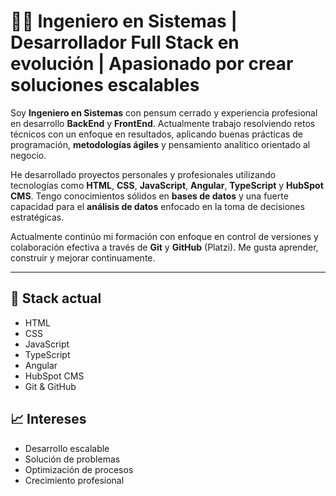 # 👨‍💻 Ingeniero en Sistemas | Desarrollador Full Stack en evolución | Apasionado por crear soluciones escalables

Soy **Ingeniero en Sistemas** con pensum cerrado y experiencia profesional en desarrollo **BackEnd** y **FrontEnd**. Actualmente trabajo resolviendo retos técnicos con un enfoque en resultados, aplicando buenas prácticas de programación, **metodologías ágiles** y pensamiento analítico orientado al negocio.

He desarrollado proyectos personales y profesionales utilizando tecnologías como **HTML**, **CSS**, **JavaScript**, **Angular**, **TypeScript** y **HubSpot CMS**. Tengo conocimientos sólidos en **bases de datos** y una fuerte capacidad para el **análisis de datos** enfocado en la toma de decisiones estratégicas.

Actualmente continúo mi formación con enfoque en control de versiones y colaboración efectiva a través de **Git** y **GitHub** (Platzi). Me gusta aprender, construir y mejorar continuamente.

---

## 🔧 Stack actual
- HTML
- CSS
- JavaScript
- TypeScript
- Angular
- HubSpot CMS
- Git & GitHub

## 📈 Intereses
- Desarrollo escalable
- Solución de problemas
- Optimización de procesos
- Crecimiento profesional
